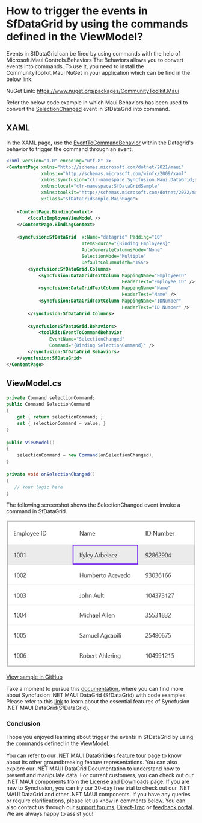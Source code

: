 # How to trigger the events in SfDataGrid by using the commands defined in the ViewModel?
Events in SfDataGrid can be fired by using commands with the help of Microsoft.Maui.Controls.Behaviors The Behaviors allows you to convert events into commands. To use it, you need to install the CommunityToolkit.Maui NuGet in your application which can be find in the below link.

NuGet Link: https://www.nuget.org/packages/CommunityToolkit.Maui

Refer the below code example in which Maui.Behaviors has been used to convert the [SelectionChanged](https://help.syncfusion.com/cr/maui/Syncfusion.Maui.DataGrid.SfDataGrid.html#Syncfusion_Maui_DataGrid_SfDataGrid_SelectionChanged) event in SfDataGrid into command.

## XAML
In the XAML page, use the [EventToCommandBehavior](https://learn.microsoft.com/en-us/dotnet/communitytoolkit/maui/behaviors/event-to-command-behavior) within the Datagrid's behavior to trigger the command through an event.

```XML
<?xml version="1.0" encoding="utf-8" ?>
<ContentPage xmlns="http://schemas.microsoft.com/dotnet/2021/maui"
             xmlns:x="http://schemas.microsoft.com/winfx/2009/xaml"
             xmlns:syncfusion="clr-namespace:Syncfusion.Maui.DataGrid;assembly=Syncfusion.Maui.DataGrid"
             xmlns:local="clr-namespace:SfDataGridSample"
             xmlns:toolkit="http://schemas.microsoft.com/dotnet/2022/maui/toolkit"
             x:Class="SfDataGridSample.MainPage">

    <ContentPage.BindingContext>
        <local:EmployeeViewModel />
    </ContentPage.BindingContext>

    <syncfusion:SfDataGrid  x:Name="datagrid" Padding="10"
                            ItemsSource="{Binding Employees}"
                            AutoGenerateColumnsMode="None"
                            SelectionMode="Multiple"
                            DefaultColumnWidth="155">
        <syncfusion:SfDataGrid.Columns>
            <syncfusion:DataGridTextColumn MappingName="EmployeeID"
                                           HeaderText="Employee ID" />
            <syncfusion:DataGridTextColumn MappingName="Name"
                                           HeaderText="Name" />
            <syncfusion:DataGridTextColumn MappingName="IDNumber"
                                           HeaderText="ID Number" />
        </syncfusion:SfDataGrid.Columns>
        
        <syncfusion:SfDataGrid.Behaviors>
            <toolkit:EventToCommandBehavior
                EventName="SelectionChanged"
                Command="{Binding SelectionCommand}" />
        </syncfusion:SfDataGrid.Behaviors>
    </syncfusion:SfDataGrid>
</ContentPage>
```

## ViewModel.cs

```C#
private Command selectionCommand;
public Command SelectionCommand
{
    get { return selectionCommand; }
    set { selectionCommand = value; }
}
 
public ViewModel()
{
    selectionCommand = new Command(onSelectionChanged);
}
 
private void onSelectionChanged()
{
   // Your logic here
}
```
The following screenshot shows the SelectionChanged event invoke a command in SfDataGrid.

![DataGrid with Selection Command](SfDataGrid_with_SelectionCommand.png)

[View sample in GitHub](https://github.com/SyncfusionExamples/How-to-triggered-the-events-in-SfDataGrid-by-using-the-commands-defined-in-the-ViewModel-/tree/master)

Take a moment to pursue this [documentation](https://help.syncfusion.com/maui/datagrid/overview), where you can find more about Syncfusion .NET MAUI DataGrid (SfDataGrid) with code examples.
Please refer to this [link](https://www.syncfusion.com/maui-controls/maui-datagrid) to learn about the essential features of Syncfusion .NET MAUI DataGrid(SfDataGrid).

### Conclusion
I hope you enjoyed learning about trigger the events in SfDataGrid by using the commands defined in the ViewModel.

You can refer to our [.NET MAUI DataGrid�s feature tour](https://www.syncfusion.com/maui-controls/maui-datagrid) page to know about its other groundbreaking feature representations. You can also explore our .NET MAUI DataGrid Documentation to understand how to present and manipulate data.
For current customers, you can check out our .NET MAUI components from the [License and Downloads](https://www.syncfusion.com/account/downloads) page. If you are new to Syncfusion, you can try our 30-day free trial to check out our .NET MAUI DataGrid and other .NET MAUI components.
If you have any queries or require clarifications, please let us know in comments below. You can also contact us through our [support forums](https://www.syncfusion.com/forums), [Direct-Trac](https://support.syncfusion.com/account/login?ReturnUrl=%2Faccount%2Fconnect%2Fauthorize%2Fcallback%3Fclient_id%3Dc54e52f3eb3cde0c3f20474f1bc179ed%26redirect_uri%3Dhttps%253A%252F%252Fsupport.syncfusion.com%252Fagent%252Flogincallback%26response_type%3Dcode%26scope%3Dopenid%2520profile%2520agent.api%2520integration.api%2520offline_access%2520kb.api%26state%3D8db41f98953a4d9ba40407b150ad4cf2%26code_challenge%3DvwHoT64z2h21eP_A9g7JWtr3vp3iPrvSjfh5hN5C7IE%26code_challenge_method%3DS256%26response_mode%3Dquery) or [feedback portal](https://www.syncfusion.com/feedback/maui?control=sfdatagrid). We are always happy to assist you!